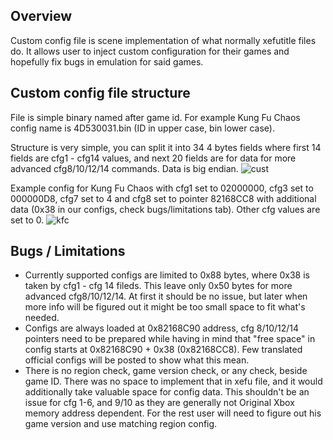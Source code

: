 ## Overview
Custom config file is scene implementation of what normally xefutitle files do. It allows user to inject custom configuration for their games and hopefully fix bugs in emulation for said games.

## Custom config file structure
File is simple binary named after game id. For example Kung Fu Chaos config name is 4D530031.bin (ID in upper case, bin lower case).

Structure is very simple, you can split it into 34 4 bytes fields where first 14 fields are cfg1 - cfg14 values, and next 20 fields are for data for more advanced cfg8/10/12/14 commands. Data is big endian.
![cust](https://github.com/user-attachments/assets/f1dd4d28-3a12-4a11-b87b-7b456e2e642b)

Example config for Kung Fu Chaos with cfg1 set to 02000000, cfg3 set to 000000D8, cfg7 set to 4 and cfg8 set to pointer 82168CC8 with additional data (0x38 in our configs, check bugs/limitations tab). Other cfg values are set to 0.
![kfc](https://github.com/user-attachments/assets/851bc6dd-138f-46a5-93f8-dd58611dc683)

## Bugs / Limitations
* Currently supported configs are limited to 0x88 bytes, where 0x38 is taken by cfg1 - cfg 14 fileds. This leave only 0x50 bytes for more advanced cfg8/10/12/14. At first it should be no issue, but later when more info will be figured out it might be too small space to fit what's needed.
* Configs are always loaded at 0x82168C90 address, cfg 8/10/12/14 pointers need to be prepared while having in mind that "free space" in config starts at 0x82168C90 + 0x38 (0x82168CC8). Few translated official configs will be posted to show what this mean.
* There is no region check, game version check, or any check, beside game ID. There was no space to implement that in xefu file, and it would additionally take valuable space for config data. This shouldn't be an issue for cfg 1-6, and 9/10 as they are generally not Original Xbox memory address dependent. For the rest user will need to figure out his game version and use matching region config. 
